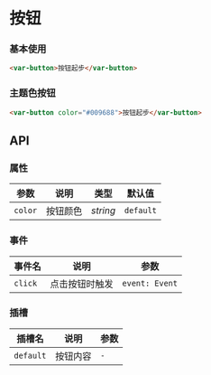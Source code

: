 # 按钮

### 基本使用

```html
<var-button>按钮起步</var-button>
```

### 主题色按钮

```html
<var-button color="#009688">按钮起步</var-button>
```

## API

### 属性

| 参数    | 说明     | 类型     | 默认值    |
| ------- | -------- | -------- | --------- |
| `color` | 按钮颜色 | _string_ | `default` |

### 事件

| 事件名  | 说明           | 参数           |
| ------- | -------------- | -------------- |
| `click` | 点击按钮时触发 | `event: Event` |

### 插槽

| 插槽名    | 说明     | 参数 |
| --------- | -------- | ---- |
| `default` | 按钮内容 | `-`  |
